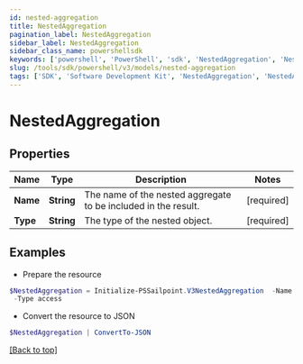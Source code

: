 ```yaml
---
id: nested-aggregation
title: NestedAggregation
pagination_label: NestedAggregation
sidebar_label: NestedAggregation
sidebar_class_name: powershellsdk
keywords: ['powershell', 'PowerShell', 'sdk', 'NestedAggregation', 'NestedAggregation'] 
slug: /tools/sdk/powershell/v3/models/nested-aggregation
tags: ['SDK', 'Software Development Kit', 'NestedAggregation', 'NestedAggregation']
---
```



# NestedAggregation

## Properties

Name | Type | Description | Notes
------------ | ------------- | ------------- | -------------
**Name** |  **String** | The name of the nested aggregate to be included in the result. | [required]
**Type** |  **String** | The type of the nested object. | [required]

## Examples

- Prepare the resource
```powershell
$NestedAggregation = Initialize-PSSailpoint.V3NestedAggregation  -Name id `
 -Type access
```

- Convert the resource to JSON
```powershell
$NestedAggregation | ConvertTo-JSON
```


[[Back to top]](#) 

